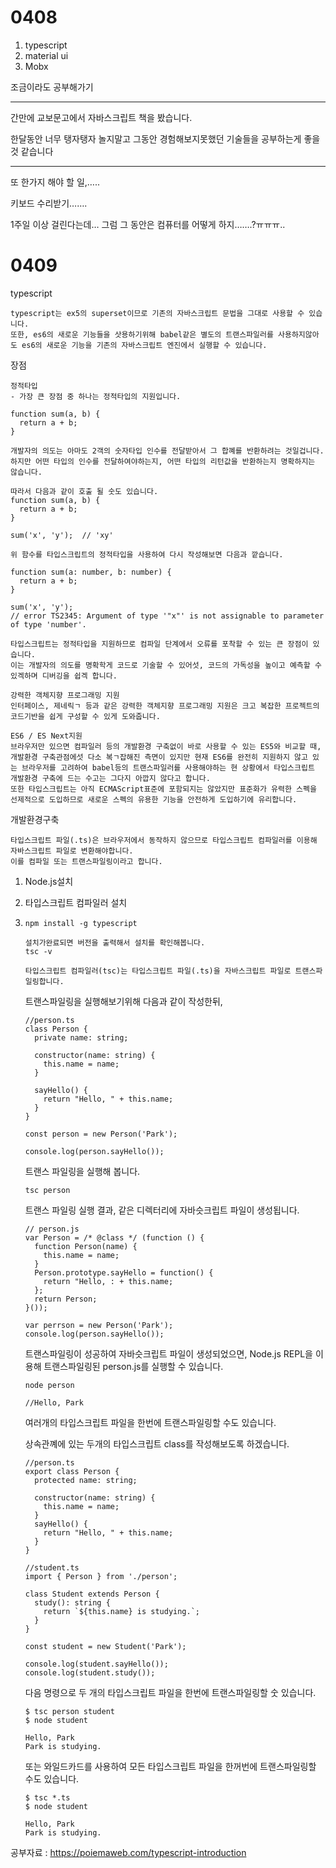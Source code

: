 <h1>
  0408
</h1>

1. typescript
2. material ui
3. Mobx

조금이라도 공부해가기

<hr>

간만에 교보문고에서 자바스크립트 책을 봤습니다.

한달동안 너무 탱자탱자 놀지말고 그동안 경험해보지못했던 기술들을 공부하는게 좋을 것 같습니다

<hr>

또 한가지 해야 할 일,…..

키보드 수리받기…….

1주일 이상 걸린다는데… 그럼 그 동안은 컴퓨터를 어떻게 하지…….?ㅠㅠㅠ..





<h1>
  0409
</h1>



typescript

~~~
typescript는 ex5의 superset이므로 기존의 자바스크립트 문법을 그대로 사용할 수 있습니다.
또한, es6의 새로운 기능들을 삿용하기위해 babel같은 별도의 트랜스파일러를 사용하지않아도 es6의 새로운 기능을 기존의 자바스크립트 엔진에서 실행할 수 있습니다.
~~~



장점

~~~
정적타입
- 가장 큰 장점 중 하나는 정적타입의 지원입니다.

function sum(a, b) {
  return a + b;
}

개발자의 의도는 아마도 2객의 숫자타입 인수를 전달받아서 그 합꼐를 반환하려는 것일겁니다.
하지만 어떤 타입의 인수를 전달하여야하는지, 어떤 타입의 리턴값을 반환하는지 명확하지는 않습니다.

따라서 다음과 같이 호출 될 숫도 있습니다.
function sum(a, b) {
  return a + b;
}

sum('x', 'y');	// 'xy'

위 함수를 타입스크립트의 정적타입을 사용하여 다시 작성해보면 다음과 깥습니다.

function sum(a: number, b: number) {
  return a + b;
}

sum('x', 'y');
// error TS2345: Argument of type '"x"' is not assignable to parameter of type 'number'.

타입스크립트는 정적타입을 지원하므로 컴파일 단계에서 오류를 포착할 수 있는 큰 장점이 있습니다.
이는 개발자의 의도를 명확학게 코드로 기술할 수 있어섯, 코드의 가독성을 높이고 예측할 수 있겍하며 디버깅을 쉽겍 합니다.
~~~

~~~
강력한 객체지향 프로그래밍 지원
인터페이스, 제네릭ㄱ 등과 같은 강력한 객체지향 프로그래밍 지원은 크고 복잡한 프로젝트의 코드기반을 쉽게 구성할 수 있게 도와줍니다.
~~~

~~~
ES6 / ES Next지원
브라우저만 있으면 컴파일러 등의 개발환경 구축없이 바로 사용할 수 있는 ES5와 비교할 때, 개발환경 구축관점에섯 다소 복ㄱ잡해진 측면이 있지만 현재 ES6를 완전히 지원하지 않고 있는 브라우저를 고려하여 babel등의 트랜스파일러를 사용해야하는 현 상황에서 타입스크립트 개발환경 구축에 드는 수고는 그다지 아깝지 않다고 합니다.
또한 타입스크립트는 아직 ECMAScript표준에 포함되지는 않았지만 표준화가 유력한 스펙을 선제적으로 도입하므로 새로운 스펙의 유용한 기능을 안전하게 도입하기에 유리합니다.
~~~



개발환경구축

~~~
타입스크립트 파일(.ts)은 브라우저에서 동작하지 않으므로 타입스크립트 컴파일러를 이용해 자바스크립트 파일로 변환해야합니다.
이를 컴파일 또는 트랜스파일링이라고 합니다.
~~~

1. Node.js설치

2. 타입스크립트 컴파일러 설치

3. ~~~
   npm install -g typescript
   
   설치가완료되면 버전을 출력해서 설치를 확인해봅니다.
   tsc -v
   
   타입스크립트 컴파일러(tsc)는 타입스크립트 파일(.ts)을 자바스크립트 파일로 트랜스파일링합니다.
   ~~~

   트랜스파일링을 실행해보기위해 다음과 같이 작성한뒤,

   ~~~
   //person.ts
   class Person {
     private name: string;
     
     constructor(name: string) {
       this.name = name;
     }
     
     sayHello() {
       return "Hello, " + this.name;
     }
   }
   
   const person = new Person('Park');
   
   console.log(person.sayHello());
   ~~~

   트랜스 파일링을 실행해 봅니다.

   ~~~
   tsc person
   ~~~

   트랜스 파일링 실행 결과, 같은 디렉터리에 자바슷크립트 파일이 생성됩니다.

   ~~~
   // person.js
   var Person = /* @class */ (function () {
     function Person(name) {
       this.name = name;
     }
     Person.prototype.sayHello = function() {
       return "Hello, : + this.name;
     };
     return Person;
   }());
   
   var perrson = new Person('Park');
   console.log(person.sayHello());
   ~~~

   트랜스파일링이 성공하여 자바슷크립트 파일이 생성되었으면, Node.js REPL을 이용해 트랜스파일링된 person.js를 실행할 수 있습니다.

   ~~~
   node person
   
   //Hello, Park
   ~~~

   여러개의 타입스크립트 파일을 한번에 트랜스파일링할 수도 있습니다.

   상속관꼐에 있는 두개의 타입스크립트 class를 작성해보도록 하겠습니다.

   ~~~
   //person.ts
   export class Person {
     protected name: string;
     
     constructor(name: string) {
       this.name = name;
     }
     sayHello() {
       return "Hello, " + this.name;
     }
   }
   ~~~

   ~~~
   //student.ts
   import { Person } from './person';
   
   class Student extends Person {
     study(): string {
       return `${this.name} is studying.`;
     }
   }
   
   const student = new Student('Park');
   
   console.log(student.sayHello());
   console.log(student.study());
   ~~~

   다음 명령으로 두 개의 타입스크립트 파일을 한번에 트랜스파일링할 숫 있습니다.

   ~~~
   $ tsc person student
   $ node student
   
   Hello, Park
   Park is studying.
   ~~~

   또는 와일드카드를 사용하여 모든 타입스크립트 파일을 한꺼번에 트랜스파일링할 수도 있습니다.

   ~~~
   $ tsc *.ts
   $ node student
   
   Hello, Park
   Park is studying.
   ~~~

   

공부자료 : <https://poiemaweb.com/typescript-introduction>